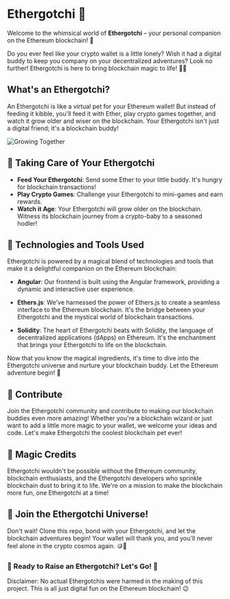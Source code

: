 # Ethergotchi 🚀

Welcome to the whimsical world of **Ethergotchi** – your personal companion on the Ethereum blockchain! 🌟

Do you ever feel like your crypto wallet is a little lonely? Wish it had a digital buddy to keep you company on your decentralized adventures? Look no further! Ethergotchi is here to bring blockchain magic to life! 🚀🌙

## What's an Ethergotchi?

An Ethergotchi is like a virtual pet for your Ethereum wallet! But instead of feeding it kibble, you'll feed it with Ether, play crypto games together, and watch it grow older and wiser on the blockchain. Your Ethergotchi isn't just a digital friend; it's a blockchain buddy!

![Growing Together](https://link.to/your/ethergotchi/growth/image.png)

## 🌱 Taking Care of Your Ethergotchi

- **Feed Your Ethergotchi**: Send some Ether to your little buddy. It's hungry for blockchain transactions!
- **Play Crypto Games**: Challenge your Ethergotchi to mini-games and earn rewards.
- **Watch it Age**: Your Ethergotchi will grow older on the blockchain. Witness its blockchain journey from a crypto-baby to a seasoned hodler!

## 🔧 Technologies and Tools Used

Ethergotchi is powered by a magical blend of technologies and tools that make it a delightful companion on the Ethereum blockchain:

- **Angular**: Our frontend is built using the Angular framework, providing a dynamic and interactive user experience.

- **Ethers.js**: We've harnessed the power of Ethers.js to create a seamless interface to the Ethereum blockchain. It's the bridge between your Ethergotchi and the mystical world of blockchain transactions.

- **Solidity**: The heart of Ethergotchi beats with Solidity, the language of decentralized applications (dApps) on Ethereum. It's the enchantment that brings your Ethergotchi to life on the blockchain.

Now that you know the magical ingredients, it's time to dive into the Ethergotchi universe and nurture your blockchain buddy. Let the Ethereum adventure begin! 🌟

## 🚀 Contribute

Join the Ethergotchi community and contribute to making our blockchain buddies even more amazing! Whether you're a blockchain wizard or just want to add a little more magic to your wallet, we welcome your ideas and code. Let's make Ethergotchi the coolest blockchain pet ever!

## 🎉 Magic Credits

Ethergotchi wouldn't be possible without the Ethereum community, blockchain enthusiasts, and the Ethergotchi developers who sprinkle blockchain dust to bring it to life. We're on a mission to make the blockchain more fun, one Ethergotchi at a time!

## 🌌 Join the Ethergotchi Universe!

Don't wait! Clone this repo, bond with your Ethergotchi, and let the blockchain adventures begin! Your wallet will thank you, and you'll never feel alone in the crypto cosmos again. 🪙🌌

### 🚀 Ready to Raise an Ethergotchi? Let's Go! 🚀

Disclaimer: No actual Ethergotchis were harmed in the making of this project. This is all just digital fun on the Ethereum blockchain! 😉
